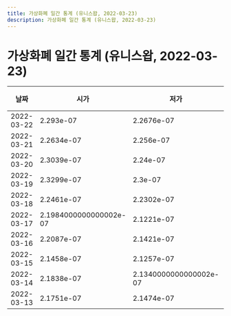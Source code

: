 ```yaml
---
title: 가상화폐 일간 통계 (유니스왑, 2022-03-23)
description: 가상화폐 일간 통계 (유니스왑, 2022-03-23)
---
```


가상화폐 일간 통계 (유니스왑, 2022-03-23)
===

|날짜|시가|저가|고가|종가|비고|
|--|--|--|--|--|--|
|2022-03-22|2.293e-07|2.2676e-07|2.37e-07|2.3145e-07|    |
|2022-03-21|2.2634e-07|2.256e-07|2.3227e-07|2.2723e-07|    |
|2022-03-20|2.3039e-07|2.24e-07|2.3418000000000002e-07|2.2633000000000002e-07|    |
|2022-03-19|2.3299e-07|2.3e-07|2.3694e-07|2.3116e-07|    |
|2022-03-18|2.2461e-07|2.2302e-07|2.354e-07|2.3145e-07|    |
|2022-03-17|2.1984000000000002e-07|2.1221e-07|2.2851999999999998e-07|2.24e-07|    |
|2022-03-16|2.2087e-07|2.1421e-07|2.2531e-07|2.2055e-07|    |
|2022-03-15|2.1458e-07|2.1257e-07|2.2083e-07|2.2083e-07|    |
|2022-03-14|2.1838e-07|2.1340000000000002e-07|2.1971999999999998e-07|2.1458e-07|    |
|2022-03-13|2.1751e-07|2.1474e-07|2.2271e-07|2.1475e-07|    |

